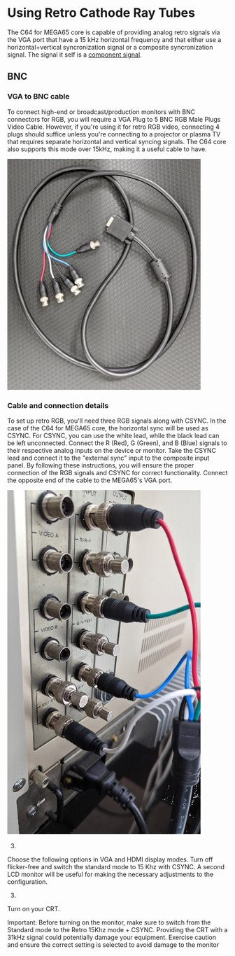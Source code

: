 # Using Retro Cathode Ray Tubes

The C64 for MEGA65 core is capable of providing analog retro signals via the VGA port that have a 15 kHz horizontal frequency and that either
use a horizontal+vertical syncronization signal or a composite syncronization signal. The signal it self is a [component signal](https://en.wikipedia.org/wiki/Component_video#Component_versus_composite).

## BNC

### VGA to BNC cable

To connect high-end or broadcast/production monitors with BNC connectors for RGB, you will require a VGA Plug to 5 BNC RGB Male Plugs Video Cable.
However, if you're using it for retro RGB video, connecting 4 plugs should suffice unless you're connecting to a projector or plasma TV that requires
separate horizontal and vertical syncing signals. The C64 core also supports this mode over 15kHz, making it a useful cable to have.

![vga-to-bnc-cable](assets/vga-to-bnc.jpg)

### Cable and connection details

To set up retro RGB, you'll need three RGB signals along with CSYNC. In the case of the C64 for MEGA65 core, the horizontal sync will be used as CSYNC.
For CSYNC, you can use the white lead, while the black lead can be left unconnected. Connect the R (Red), G (Green), and B (Blue) signals to their
respective analog inputs on the device or monitor. Take the CSYNC lead and connect it to the "external sync" input to the composite input panel.
By following these instructions, you will ensure the proper connection of the RGB signals and CSYNC for correct functionality. Connect the opposite end
of the cable to the MEGA65's VGA port.

![vga-to-bnc-cable](assets/bnc-connect.jpg)

 

3.
Choose the following options in VGA and HDMI display modes.
Turn off flicker-free and switch the standard mode to 15 Khz with CSYNC. A second LCD monitor will be useful for making the necessary adjustments to the configuration.
 
3.
Turn on your CRT. 

Important: Before turning on the monitor, make sure to switch from the Standard mode to the Retro 15Khz mode + CSYNC. Providing the CRT with a 31kHz signal could potentially damage your equipment. Exercise caution and ensure the correct setting is selected to avoid damage to the monitor
 





